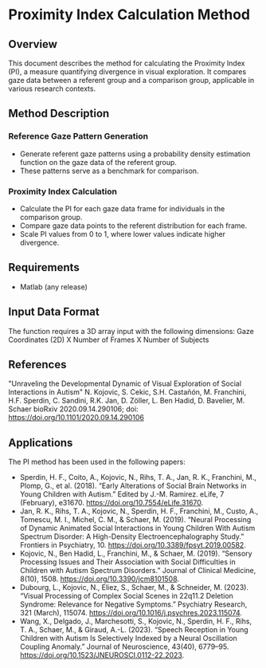 # Proximity Index Calculation Method

## Overview
This document describes the method for calculating the Proximity Index (PI),
a measure quantifying divergence in visual exploration. It compares gaze data
between a referent group and a comparison group, applicable in various research contexts.

## Method Description

### Reference Gaze Pattern Generation
- Generate referent gaze patterns using a probability density estimation
  function on the gaze data of the referent group.
- These patterns serve as a benchmark for comparison.

### Proximity Index Calculation
- Calculate the PI for each gaze data frame for individuals in the comparison group.
- Compare gaze data points to the referent distribution for each frame.
- Scale PI values from 0 to 1, where lower values indicate higher divergence.

## Requirements
- Matlab (any release)

## Input Data Format
  The function requires a 3D array input with the following dimensions: Gaze Coordinates (2D) X Number of Frames X Number of Subjects


## References

 "Unraveling the Developmental Dynamic of Visual Exploration of Social Interactions in Autism"
 N. Kojovic, S. Cekic, S.H. Castañón, M. Franchini, H.F. Sperdin, C. Sandini,
 R.K. Jan, D. Zöller, L. Ben Hadid, D. Bavelier, M. Schaer
 bioRxiv 2020.09.14.290106; doi: https://doi.org/10.1101/2020.09.14.290106
## Applications

The PI method has been used in the following papers:


- Sperdin, H. F., Coito, A., Kojovic, N., Rihs, T. A., Jan, R. K., Franchini, M., Plomp, G., et al. (2018). “Early Alterations of Social Brain Networks in Young Children with Autism.” Edited by J.-M. Ramirez. eLife, 7 (February), e31670. https://doi.org/10.7554/eLife.31670.
- Jan, R. K., Rihs, T. A., Kojovic, N., Sperdin, H. F., Franchini, M., Custo, A., Tomescu, M. I., Michel, C. M., & Schaer, M. (2019). “Neural Processing of Dynamic Animated Social Interactions in Young Children With Autism Spectrum Disorder: A High-Density Electroencephalography Study.” Frontiers in Psychiatry, 10. https://doi.org/10.3389/fpsyt.2019.00582.
- Kojovic, N., Ben Hadid, L., Franchini, M., & Schaer, M. (2019). “Sensory Processing Issues and Their Association with Social Difficulties in Children with Autism Spectrum Disorders.” Journal of Clinical Medicine, 8(10), 1508. https://doi.org/10.3390/jcm8101508.
- Dubourg, L., Kojovic, N., Eliez, S., Schaer, M., & Schneider, M. (2023). “Visual Processing of Complex Social Scenes in 22q11.2 Deletion Syndrome: Relevance for Negative Symptoms.” Psychiatry Research, 321 (March), 115074. https://doi.org/10.1016/j.psychres.2023.115074.
- Wang, X., Delgado, J., Marchesotti, S., Kojovic, N., Sperdin, H. F., Rihs, T. A., Schaer, M., & Giraud, A.-L. (2023). “Speech Reception in Young Children with Autism Is Selectively Indexed by a Neural Oscillation Coupling Anomaly.” Journal of Neuroscience, 43(40), 6779–95. https://doi.org/10.1523/JNEUROSCI.0112-22.2023.

